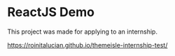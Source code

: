 # ReactJS Demo

This project was made for applying to an internship.

https://roinitalucian.github.io/themeisle-internship-test/
